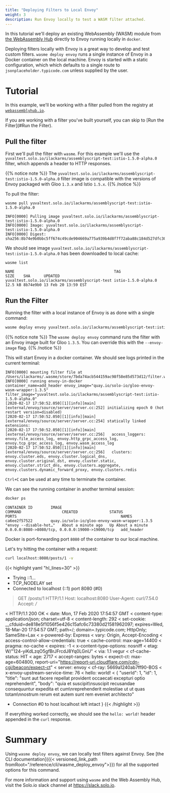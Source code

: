 ```yaml
---
title: "Deploying Filters to Local Envoy"
weight: 3
description: Run Envoy locally to test a WASM filter attached.
---
```


In this tutorial we'll deploy an existing WebAssembly (WASM) module from [the WebAssembly Hub](https://webassemblyhub.io) directly to Envoy running locally in `docker`.

Deploying filters locally with Envoy is a great way to develop and test custom filters. `wasme deploy envoy` runs a single instance of Envoy in a Docker container on the local machine. Envoy is started with a static configuration, which which defaults to a single route to `jsonplaceholder.typicode.com` unless supplied by the user.

# Tutorial

In this example, we'll be working with a filter pulled from the registry at [`webassemblyhub.io`](https://webassemblyhub.io). 
 
 If you are working with a filter you've built yourself, you can skip to [Run the Filter](#Run the Filter).

## Pull the filter

First we'll pull the filter with `wasme`. For this example we'll use the `yuvaltest.solo.io/ilackarms/assemblyscript-test:istio-1.5.0-alpha.0` filter,
which appends a header to HTTP responses. 

{{% notice note %}}
The `yuvaltest.solo.io/ilackarms/assemblyscript-test:istio-1.5.0-alpha.0` filter image is compatible with the versions of Envoy packaged with Gloo `1.3.x` and Istio `1.5.x`. 
{{% /notice %}}


To pull the filter:

```shell
wasme pull yuvaltest.solo.io/ilackarms/assemblyscript-test:istio-1.5.0-alpha.0
```

```
INFO[0000] Pulling image yuvaltest.solo.io/ilackarms/assemblyscript-test:istio-1.5.0-alpha.0
INFO[0000] Image: yuvaltest.solo.io/ilackarms/assemblyscript-test:istio-1.5.0-alpha.0
INFO[0000] Digest: sha256:8b74e9b0bbc5ff674c49cde904669a775a939b4d8f7f72aba88c184d527dfc30
```

We should see image `yuvaltest.solo.io/ilackarms/assemblyscript-test:istio-1.5.0-alpha.0` has been downloaded to local cache:

```
wasme list
```

```
NAME                                            TAG                 SIZE    SHA      UPDATED
yuvaltest.solo.io/ilackarms/assemblyscript-test istio-1.5.0-alpha.0 12.5 kB 8b74e9b0 13 Feb 20 13:59 EST
```

## Run the Filter

Running the filter with a local instance of Envoy is as done with a single command:

```bash
wasme deploy envoy yuvaltest.solo.io/ilackarms/assemblyscript-test:istio-1.5.0-alpha.0
```

{{% notice note %}}
The `wasme deploy envoy` command runs the filter with an Envoy image built for Gloo `1.3.5`. You can override this with the `--envoy-image` flag. 
{{% /notice %}}

This will start Envoy in a docker container. We should see logs printed in the current terminal:

```
INFO[0000] mounting filter file at /Users/ilackarms/.wasme/store/7bda74acb544159ac98f58e85d573d12/filter.wasm
INFO[0000] running envoy-in-docker                       container_name=add_header envoy_image="quay.io/solo-io/gloo-envoy-wasm-wrapper:1.3.5" filter_image="yuvaltest.solo.io/ilackarms/assemblyscript-test:istio-1.5.0-alpha.0"
[2020-02-17 17:50:52.050][1][info][main] [external/envoy/source/server/server.cc:252] initializing epoch 0 (hot restart version=disabled)
[2020-02-17 17:50:52.050][1][info][main] [external/envoy/source/server/server.cc:254] statically linked extensions:
[2020-02-17 17:50:52.050][1][info][main] [external/envoy/source/server/server.cc:256]   access_loggers: envoy.file_access_log, envoy.http_grpc_access_log, envoy.tcp_grpc_access_log, envoy.wasm_access_log
[2020-02-17 17:50:52.050][1][info][main] [external/envoy/source/server/server.cc:256]   clusters: envoy.cluster.eds, envoy.cluster.logical_dns, envoy.cluster.original_dst, envoy.cluster.static, envoy.cluster.strict_dns, envoy.clusters.aggregate, envoy.clusters.dynamic_forward_proxy, envoy.clusters.redis
```

`Ctrl+C` can be used at any time to terminate the container.

We can see the running container in another terminal session:

```bash
docker ps
```

```
CONTAINER ID        IMAGE                                           COMMAND                  CREATED              STATUS              PORTS                                              NAMES
ca6ee2f57522        quay.io/solo-io/gloo-envoy-wasm-wrapper:1.3.5   "envoy --disable-hot…"   About a minute ago   Up About a minute   0.0.0.0:8080->8080/tcp, 0.0.0.0:19000->19000/tcp   add_header
```

Docker is port-forwarding port `8080` of the container to our local machine. 

Let's try hitting the container with a request:

```bash
curl localhost:8080/posts/1 -v
```

{{< highlight yaml "hl_lines=30" >}}
*   Trying ::1...
* TCP_NODELAY set
* Connected to localhost (::1) port 8080 (#0)
> GET /posts/1 HTTP/1.1
> Host: localhost:8080
> User-Agent: curl/7.54.0
> Accept: */*
>
< HTTP/1.1 200 OK
< date: Mon, 17 Feb 2020 17:54:57 GMT
< content-type: application/json; charset=utf-8
< content-length: 292
< set-cookie: __cfduid=de818e5f1056f5e426c15afc6c73380d21581962097; expires=Wed, 18-Mar-20 17:54:57 GMT; path=/; domain=.typicode.com; HttpOnly; SameSite=Lax
< x-powered-by: Express
< vary: Origin, Accept-Encoding
< access-control-allow-credentials: true
< cache-control: max-age=14400
< pragma: no-cache
< expires: -1
< x-content-type-options: nosniff
< etag: W/"124-yiKdLzqO5gfBrJFrcdJ8Yq0LGnU"
< via: 1.1 vegur
< cf-cache-status: HIT
< age: 2717
< accept-ranges: bytes
< expect-ct: max-age=604800, report-uri="https://report-uri.cloudflare.com/cdn-cgi/beacon/expect-ct"
< server: envoy
< cf-ray: 5669a1240ab7ff90-BOS
< x-envoy-upstream-service-time: 76
< hello: world!
<
{
  "userId": 1,
  "id": 1,
  "title": "sunt aut facere repellat provident occaecati excepturi optio reprehenderit",
  "body": "quia et suscipit\nsuscipit recusandae consequuntur expedita et cum\nreprehenderit molestiae ut ut quas totam\nnostrum rerum est autem sunt rem eveniet architecto"
* Connection #0 to host localhost left intact
}
{{< /highlight >}}

If everything worked correctly, we should see the `hello: world!` header appended in the `curl` response.

# Summary

Using `wasme deploy envoy`, we can locally test filters against Envoy. See [the CLI documentation]({{< versioned_link_path fromRoot="/reference/cli/wasme_deploy_envoy">}}) for all the supported options for this command. 

For more information and support using `wasme` and the Web Assembly Hub, visit the Solo.io slack channel at
https://slack.solo.io.
